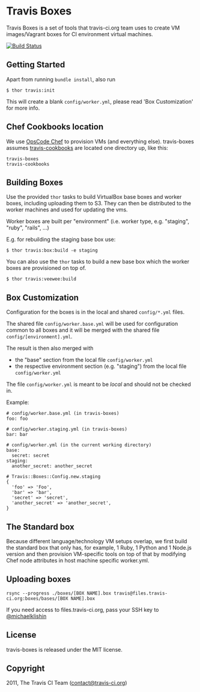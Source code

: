 # Travis Boxes

Travis Boxes is a set of tools that travis-ci.org team uses to create VM images/Vagrant boxes for CI environment virtual machines.

[![Build Status](https://secure.travis-ci.org/travis-ci/travis-boxes.png)](http://travis-ci.org/travis-ci/travis-boxes)

## Getting Started

Apart from running `bundle install`, also run

    $ thor travis:init

This will create a blank `config/worker.yml`, please read 'Box Customization' for more info.

## Chef Cookbooks location

We use [OpsCode Chef](http://www.opscode.com/chef/) to provision VMs (and everything else). travis-boxes assumes [travis-cookbooks](https://github.com/travis-ci/travis-cookbooks) are
located one directory up, like this:

    travis-boxes
    travis-cookbooks


## Building Boxes

Use the provided `thor` tasks to build VirtualBox base boxes and worker boxes, including uploading them to S3. They can then be distributed to the worker machines and used for updating the vms.

Worker boxes are built per "environment" (i.e. worker type, e.g. "staging", "ruby", "rails", ...)

E.g. for rebuilding the staging base box use:

    $ thor travis:box:build -e staging

You can also use the `thor` tasks to build a new base box which the worker boxes are provisioned on top of.

    $ thor travis:veewee:build

## Box Customization

Configuration for the boxes is in the local and shared `config/*.yml` files.

The shared file `config/worker.base.yml` will be used for configuration common to all boxes and it will be merged with the shared file `config/[environment].yml`.

The result is then also merged with

* the "base" section from the local file `config/worker.yml`
* the respective environment section (e.g. "staging") from the local file `config/worker.yml`

The file `config/worker.yml` is meant to be *local* and should not be checked in.

Example:

    # config/worker.base.yml (in travis-boxes)
    foo: foo

    # config/worker.staging.yml (in travis-boxes)
    bar: bar

    # config/worker.yml (in the current working directory)
    base:
      secret: secret
    staging:
      another_secret: another_secret

    # Travis::Boxes::Config.new.staging
    {
      'foo' => 'Foo',
      'bar' => 'bar',
      'secret' => 'secret',
      'another_secret' => 'another_secret',
    }

## The Standard box

Because different language/technology VM setups overlap, we first build the standard box that only has, for example,
1 Ruby, 1 Python and 1 Node.js version and then provision VM-specific tools on top of that by modifying Chef node
attributes in host machine specific worker.yml.


## Uploading boxes

    rsync --progress ./boxes/[BOX NAME].box travis@files.travis-ci.org:boxes/bases/[BOX NAME].box

If you need access to files.travis-ci.org, pass your SSH key to [@michaelklishin](https://github.com/michaelklishin)


## License

travis-boxes is released under the MIT license.


## Copyright

2011, The Travis CI Team (contact@travis-ci.org)
